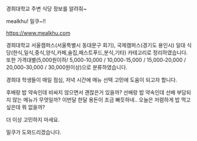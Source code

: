 경희대학교 주변 식당 정보를 알려줘~

mealkhu! 밀쿠~!! 

https://www.mealkhu.com 


경희대학교 서울캠퍼스(서울특별시 동대문구 회기), 국제캠퍼스(경기도 용인시) 일대 식당(한식,일식,중식,양식,카페,술집,패스트푸드,분식,기타) 카테고리로 정리하였습니다.
또한 가격대별(5,000원이하/ 5,000-10,000 / 10,000-15,000 / 15,000-20,000 / 20,000-30,000 / 30,000원이상)으로 분류하였습니다. 

경희대 학생들이 매일 점심, 저녁 시간에 메뉴 선택 고민에 도움이 되고자 합니다. 


후배랑 밥 약속인데 비싸지 않으면서 괜찮은거 있을까? 선배랑 밥 약속인데 선배 부담되지 않는 메뉴가 무엇일까?
이번달 한달 용돈이 조금 빠듯하네.. 오늘은 저렴하게 밥 먹고 싶은데 뭐 없을까? 

더 이상 고민하지 마세요. 

밀쿠가 도와드리겠습니다. 
